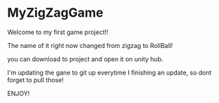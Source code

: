 # MyZigZagGame
Welcome to my first game project!!

The name of it right now changed from zigzag to RollBall!

you can download to project and open it on unity hub.

I'm updating the gane to git up everytime I finishing an update,
so dont forget to pull those!

ENJOY!

